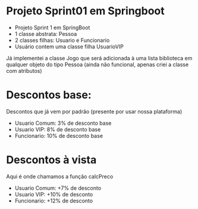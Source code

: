 # Projeto Sprint01 em Springboot

- Projeto Sprint 1 em SpringBoot
- 1 classe abstrata: Pessoa
- 2 classes filhas: Usuario e Funcionario
- Usuário contem uma classe filha UsuarioVIP

Já implementei a classe Jogo que será adicionada à uma lista biblioteca em qualquer objeto do tipo Pessoa (ainda não funcional, apenas criei a classe com atributos)

# Descontos base:
Descontos que já vem por padrão (presente por usar nossa plataforma)
- Usuario Comum: 3% de desconto base
- Usuario VIP: 8% de desconto base
- Funcionario: 10% de desconto base

# Descontos à vista
Aqui é onde chamamos a função calcPreco
- Usuario Comum: +7% de desconto
- Usuario VIP: +10% de desconto
- Funcionario: +12% de desconto
